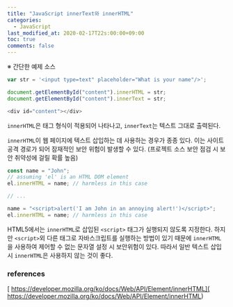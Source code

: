 ```yaml
---
title: "JavaScript innerText와 innerHTML"
categories:
  - JavaScript
last_modified_at: 2020-02-17T22s:00:00+09:00
toc: true
comments: false
---
```

※ 간단한 예제 소스
```javaScript
var str = '<input type=text" placeholder="What is your name"/>';

document.getElementById("content").innerHTML = str;
document.getElementById("content").innerText = str;

<div id="content"></div>
```
`innerHTML`은 태그 형식이 적용되어 나타나고, `innerText`는 텍스트 그대로 출력된다.
<br>

`innerHTML`이 웹 페이지에 텍스트 삽입하는 데 사용하는 경우가 종종 있다. 이는 사이트 공격 경로가 되어 잠재적인 보안 위험이 발생할 수 있다. (프로젝트 소스 보안 점검 시 보안 취약성에 걸릴 확률 높음)

```javaScript
const name = "John";
// assuming 'el' is an HTML DOM element
el.innerHTML = name; // harmless in this case

// ...

name = "<script>alert('I am John in an annoying alert!')</script>";
el.innerHTML = name; // harmless in this case
```
HTML5에서는 `innerHTML`로 삽입된 `<script>` 태그가 실행되지 않도록 지정한다. 하지만 `<script>`외 다른 태그로 자바스크립트를 실행하는 방법이 있기 때문에 `innerHTML`을 사용하여 제어할 수 없는 문자열 설정 시 보안위험이 있다. 따라서 일반 텍스트 삽입 시 `innerHTML`은 사용하지 않는 것이 좋다.
### references
[
https://developer.mozilla.org/ko/docs/Web/API/Element/innerHTML](
https://developer.mozilla.org/ko/docs/Web/API/Element/innerHTML)
